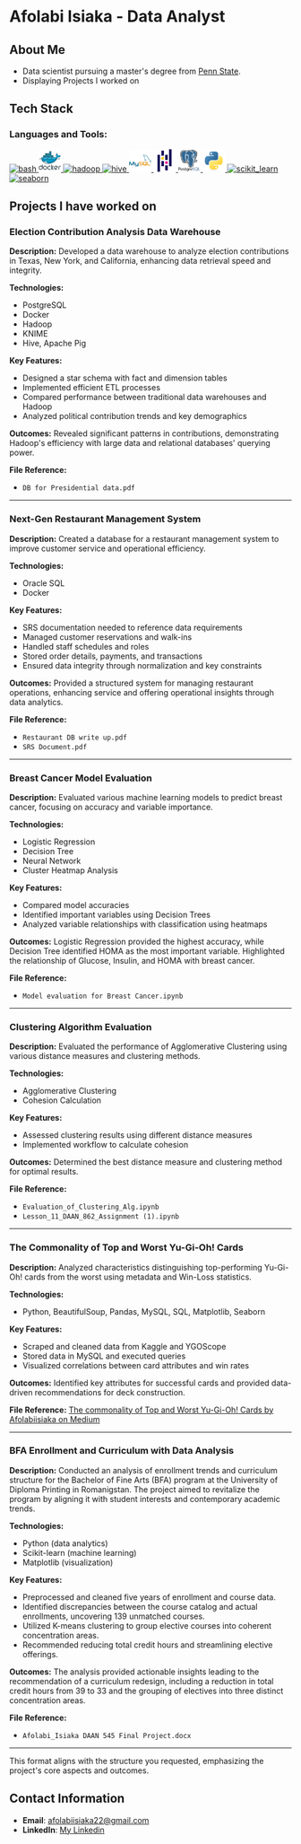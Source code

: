 # Afolabi Isiaka - Data Analyst 

## About Me 
- Data scientist pursuing a master's degree from [Penn State](https://www.worldcampus.psu.edu/degrees-and-certificates/penn-state-online-data-analytics-masters-degree). 
- Displaying Projects I worked on


## Tech Stack 

<h3 align="left">Languages and Tools:</h3>
<p align="left"> <a href="https://www.gnu.org/software/bash/" target="_blank" rel="noreferrer"> <img src="https://www.vectorlogo.zone/logos/gnu_bash/gnu_bash-icon.svg" alt="bash" width="40" height="40"/> </a> 
  <a href="https://www.docker.com/" target="_blank" rel="noreferrer"> <img src="https://raw.githubusercontent.com/devicons/devicon/master/icons/docker/docker-original-wordmark.svg" alt="docker" width="40" height="40"/> </a> <a href="https://hadoop.apache.org/" target="_blank" rel="noreferrer"> <img src="https://www.vectorlogo.zone/logos/apache_hadoop/apache_hadoop-icon.svg" alt="hadoop" width="40" height="40"/> </a> <a href="https://hive.apache.org/" target="_blank" rel="noreferrer"> <img src="https://www.vectorlogo.zone/logos/apache_hive/apache_hive-icon.svg" alt="hive" width="40" height="40"/> </a> <a href="https://www.mysql.com/" target="_blank" rel="noreferrer"> <img src="https://raw.githubusercontent.com/devicons/devicon/master/icons/mysql/mysql-original-wordmark.svg" alt="mysql" width="40" height="40"/> </a> <a href="https://pandas.pydata.org/" target="_blank" rel="noreferrer"> <img src="https://raw.githubusercontent.com/devicons/devicon/2ae2a900d2f041da66e950e4d48052658d850630/icons/pandas/pandas-original.svg" alt="pandas" width="40" height="40"/> </a> <a href="https://www.postgresql.org" target="_blank" rel="noreferrer"> <img src="https://raw.githubusercontent.com/devicons/devicon/master/icons/postgresql/postgresql-original-wordmark.svg" alt="postgresql" width="40" height="40"/> </a> <a href="https://www.python.org" target="_blank" rel="noreferrer"> <img src="https://raw.githubusercontent.com/devicons/devicon/master/icons/python/python-original.svg" alt="python" width="40" height="40"/> </a> <a href="https://scikit-learn.org/" target="_blank" rel="noreferrer"> <img src="https://upload.wikimedia.org/wikipedia/commons/0/05/Scikit_learn_logo_small.svg" alt="scikit_learn" width="40" height="40"/> </a> <a href="https://seaborn.pydata.org/" target="_blank" rel="noreferrer"> <img src="https://seaborn.pydata.org/_images/logo-mark-lightbg.svg" alt="seaborn" width="40" height="40"/> </a> </p>

## Projects I have worked on
### Election Contribution Analysis Data Warehouse

**Description:**
Developed a data warehouse to analyze election contributions in Texas, New York, and California, enhancing data retrieval speed and integrity.

**Technologies:**
- PostgreSQL
- Docker
- Hadoop
- KNIME
- Hive, Apache Pig

**Key Features:**
- Designed a star schema with fact and dimension tables
- Implemented efficient ETL processes
- Compared performance between traditional data warehouses and Hadoop
- Analyzed political contribution trends and key demographics

**Outcomes:**
Revealed significant patterns in contributions, demonstrating Hadoop's efficiency with large data and relational databases' querying power.

**File Reference:**
- `DB for Presidential data.pdf`
---
### Next-Gen Restaurant Management System

**Description:**
Created a database for a restaurant management system to improve customer service and operational efficiency.

**Technologies:**
- Oracle SQL
- Docker

**Key Features:**
- SRS documentation needed to reference data requirements
- Managed customer reservations and walk-ins
- Handled staff schedules and roles
- Stored order details, payments, and transactions
- Ensured data integrity through normalization and key constraints

**Outcomes:**
Provided a structured system for managing restaurant operations, enhancing service and offering operational insights through data analytics.

**File Reference:**
- `Restaurant DB write up.pdf`
- `SRS Document.pdf`
---
### Breast Cancer Model Evaluation

**Description:**
Evaluated various machine learning models to predict breast cancer, focusing on accuracy and variable importance.

**Technologies:**
- Logistic Regression
- Decision Tree
- Neural Network
- Cluster Heatmap Analysis

**Key Features:**
- Compared model accuracies
- Identified important variables using Decision Trees
- Analyzed variable relationships with classification using heatmaps

**Outcomes:**
Logistic Regression provided the highest accuracy, while Decision Tree identified HOMA as the most important variable. Highlighted the relationship of Glucose, Insulin, and HOMA with breast cancer.

**File Reference:**
- `Model evaluation for Breast Cancer.ipynb`
---
### Clustering Algorithm Evaluation

**Description:**
Evaluated the performance of Agglomerative Clustering using various distance measures and clustering methods.

**Technologies:**
- Agglomerative Clustering
- Cohesion Calculation

**Key Features:**
- Assessed clustering results using different distance measures
- Implemented workflow to calculate cohesion

**Outcomes:**
Determined the best distance measure and clustering method for optimal results.

**File Reference:**
- `Evaluation_of_Clustering_Alg.ipynb`
- `Lesson_11_DAAN_862_Assignment (1).ipynb`
---
### The Commonality of Top and Worst Yu-Gi-Oh! Cards

**Description:**
Analyzed characteristics distinguishing top-performing Yu-Gi-Oh! cards from the worst using metadata and Win-Loss statistics.

**Technologies:**
- Python, BeautifulSoup, Pandas, MySQL, SQL, Matplotlib, Seaborn

**Key Features:**
- Scraped and cleaned data from Kaggle and YGOScope
- Stored data in MySQL and executed queries
- Visualized correlations between card attributes and win rates

**Outcomes:**
Identified key attributes for successful cards and provided data-driven recommendations for deck construction.

**File Reference:**
[The commonality of Top and Worst Yu-Gi-Oh! Cards by Afolabiisiaka on Medium](https://medium.com/@afolabiisiaka22/the-commonality-of-top-and-worst-yu-gi-oh-cards-7c13ebb74d9b)

---

### BFA Enrollment and Curriculum with Data Analysis

**Description:**
Conducted an analysis of enrollment trends and curriculum structure for the Bachelor of Fine Arts (BFA) program at the University of Diploma Printing in Romanigstan. The project aimed to revitalize the program by aligning it with student interests and contemporary academic trends.

**Technologies:**
- Python (data analytics)
- Scikit-learn (machine learning)
- Matplotlib (visualization)

**Key Features:**
- Preprocessed and cleaned five years of enrollment and course data.
- Identified discrepancies between the course catalog and actual enrollments, uncovering 139 unmatched courses.
- Utilized K-means clustering to group elective courses into coherent concentration areas.
- Recommended reducing total credit hours and streamlining elective offerings.

**Outcomes:**
The analysis provided actionable insights leading to the recommendation of a curriculum redesign, including a reduction in total credit hours from 39 to 33 and the grouping of electives into three distinct concentration areas.

**File Reference:**
- `Afolabi_Isiaka DAAN 545 Final Project.docx`

---

This format aligns with the structure you requested, emphasizing the project's core aspects and outcomes.
## Contact Information
- **Email**: [afolabiisiaka22@gmail.com](mailto:afolabiisiaka22@gmail.com)
- **LinkedIn**: [My Linkedin](https://www.linkedin.com/in/afolabi-isiaka-7674021a4/)
